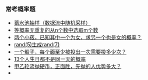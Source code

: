 ### 常考概率题

- [蓄水池抽样（数据流中随机采样）](https://www.cnblogs.com/snowInPluto/p/5996269.html)
- [等概率无重复的从n个数中选取m个数](https://blog.csdn.net/yusiguyuan/article/details/42607681)
- [两个小孩，已知其中一个为女，求另一个也是女的概率？](https://www.zhihu.com/question/31140434)
- [rand(5)生成rand(7)](https://blog.csdn.net/u010025211/article/details/49668017)
- [一个骰子，每个面至少被投出一次需要投多少次？](https://www.zhihu.com/question/40320381)
- [13个人生日都不是同一天的概率]()
- [甲乙轮流抛硬币，正面胜，先抛的人优势多大？](https://www.zhihu.com/question/290055193)
- []()
